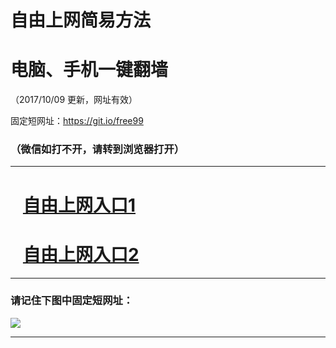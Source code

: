 ﻿# 自由上网简易方法

# 电脑、手机一键翻墙

（2017/10/09 更新，网址有效）

固定短网址：https://git.io/free99

### （微信如打不开，请转到浏览器打开）


***





# &nbsp;&nbsp; <a href="http://ft2448324473.fwq-tz-1001.info/fwqtz01.html?t=100900126256 " target="_blank">自由上网入口1</a>
# &nbsp;&nbsp; <a href="http://ft118941156.fwq-tz-1002.info/fwqtz02.html?t=100900124655 " target="_blank">自由上网入口2</a>
***

### 请记住下图中固定短网址：

<img src="https://s3-us-west-2.amazonaws.com/fwq-1001/yjfq-20170905okok.png" /> 


***

